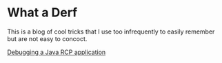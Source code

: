 # What a Derf
This is a blog of cool tricks that I use too infrequently to easily remember but are not easy to concoct.


[Debugging a Java RCP application](./java-rcp-debugging.md)
